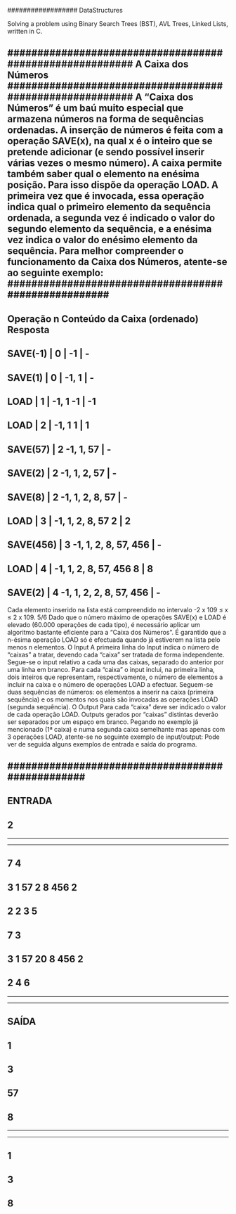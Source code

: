 ################## DataStructures

Solving a problem using Binary Search Trees (BST), AVL Trees, Linked Lists, written in C.






#########################################################
A Caixa dos Números
#########################################################
A “Caixa dos Números” é um baú muito especial que armazena números na forma de
sequências ordenadas. A inserção de números é feita com a operação SAVE(x), na qual x
é o inteiro que se pretende adicionar (e sendo possível inserir várias vezes o mesmo
número).
A caixa permite também saber qual o elemento na enésima posição. Para isso dispõe da
operação LOAD. A primeira vez que é invocada, essa operação indica qual o primeiro
elemento da sequência ordenada, a segunda vez é indicado o valor do segundo
elemento da sequência, e a enésima vez indica o valor do enésimo elemento da
sequência. Para melhor compreender o funcionamento da Caixa dos Números, atente-se
ao seguinte exemplo:
#####################################################
------------------------------------------------------
Operação n Conteúdo da Caixa (ordenado) Resposta
------------------------------------------------------
SAVE(-1) | 0 | -1 | - 
------------------------------------------------------
SAVE(1) | 0 | -1, 1 | - 
------------------------------------------------------
LOAD | 1 | -1, 1 -1 | -1 
------------------------------------------------------
LOAD | 2 | -1, 1 1 | 1 
------------------------------------------------------
SAVE(57) | 2 -1, 1, 57 | - 
------------------------------------------------------
SAVE(2) | 2 -1, 1, 2, 57 | - 
------------------------------------------------------
SAVE(8) | 2 -1, 1, 2, 8, 57 | - 
------------------------------------------------------
LOAD | 3 | -1, 1, 2, 8, 57 2 | 2 
------------------------------------------------------
SAVE(456) | 3 -1, 1, 2, 8, 57, 456 | - 
------------------------------------------------------
LOAD | 4 | -1, 1, 2, 8, 57, 456 8 | 8 
------------------------------------------------------
SAVE(2) | 4 -1, 1, 2, 2, 8, 57, 456 | - 
------------------------------------------------------
Cada elemento inserido na lista está compreendido no intervalo -2 x 109 ≤ x ≤ 2 x 109.
5/6
Dado que o número máximo de operações SAVE(x) e LOAD é elevado (60.000 operações
de cada tipo), é necessário aplicar um algoritmo bastante eficiente para a “Caixa dos
Números”.
É garantido que a n-ésima operação LOAD só é efectuada quando já estiverem na lista
pelo menos n elementos.
O Input
A primeira linha do Input indica o número de “caixas” a tratar, devendo cada “caixa” ser
tratada de forma independente.
Segue-se o input relativo a cada uma das caixas, separado do anterior por uma linha em
branco.
Para cada “caixa” o input inclui, na primeira linha, dois inteiros que representam,
respectivamente, o número de elementos a incluir na caixa e o número de operações
LOAD a efectuar. Seguem-se duas sequências de números: os elementos a inserir na
caixa (primeira sequência) e os momentos nos quais são invocadas as operações LOAD
(segunda sequência).
O Output
Para cada “caixa” deve ser indicado o valor de cada operação LOAD. Outputs gerados
por “caixas” distintas deverão ser separados por um espaço em branco.
Pegando no exemplo já mencionado (1ª caixa) e numa segunda caixa semelhante mas
apenas com 3 operações LOAD, atente-se no seguinte exemplo de input/output:
Pode ver de seguida alguns exemplos de entrada e saída do programa.

#################################################
------------------------------------------------------
ENTRADA
------------------------------------------------------
2
------------------------------------------------------
------------------------------------------------------
------------------------------------------------------
7 4
------------------------------------------------------
3 1 57 2 8 456 2
------------------------------------------------------
2 2 3 5
------------------------------------------------------
7 3
------------------------------------------------------
3 1 57 20 8 456 2
------------------------------------------------------
2 4 6
------------------------------------------------------
------------------------------------------------------
------------------------------------------------------
SAÍDA
------------------------------------------------------
1
------------------------------------------------------
3
------------------------------------------------------
57
------------------------------------------------------
8 
------------------------------------------------------
------------------------------------------------------
------------------------------------------------------
1
------------------------------------------------------
3
------------------------------------------------------
8
------------------------------------------------------
